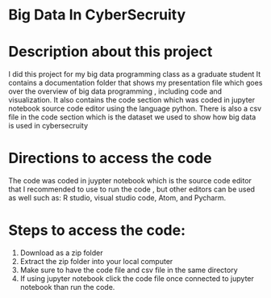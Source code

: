 # Big Data In CyberSecruity

# Description about this project 
I did this project for my big data programming class as a graduate student 
It contains a documentation folder that shows my presentation file which goes over the overview of big data programming , including code and visualization.
It also contains the code section which was coded in jupyter notebook source code editor using the language python. 
There is also a csv file in the code section which is the dataset we used to show how big data is used in cybersecruity

# Directions to access the code 
The code was coded in juypter notebook which is the source code editor that I recommended to use to run the code , but other editors can be used as well such as: R studio, visual studio code, Atom, and Pycharm. 
 # Steps to access the code: 
 1. Download as a zip folder 
 2. Extract the zip folder into your local computer 
 3. Make sure to have the code file and csv file in the same directory 
 4. If using jupyter notebook click the code file once connected to jupyter notebook than run the code. 
